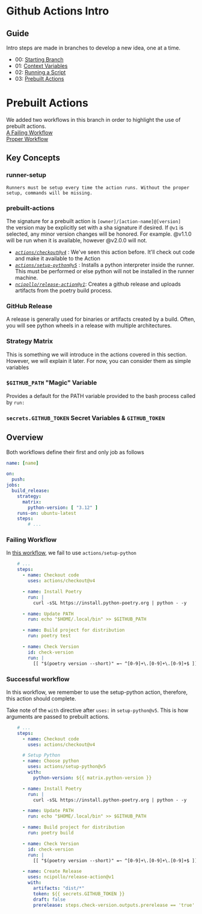 # Github Actions Intro

## Guide  
Intro steps are made in branches to develop a new idea, one at a time.

- 00: [Starting Branch](https://github.com/BlueBastion/DEV-github-actions-example/tree/00-start)
- 01: [Context Variables](https://github.com/BlueBastion/DEV-github-actions-example/tree/01-contexts)
- 02: [Running a Script](https://github.com/BlueBastion/DEV-github-actions-example/tree/02-running-a-script)
- 03: [Prebuilt Actions](https://github.com/BlueBastion/DEV-github-actions-example/tree/03-prebuilt-actions)

# Prebuilt Actions
We added two workflows in this branch in order to highlight the use of prebuilt actions.  
[A Failing Workflow]()  
[Proper Workflow]()

## Key Concepts

### runner-setup
    Runners must be setup every time the action runs. Without the proper setup, commands will be missing.

### prebuilt-actions
The signature for a prebuilt action is `[owner]/[action-name]@[version]`  
the version may be explicitly set with a sha signature if desired. If `@v1` is selected, 
any minor version changes will be honored.  For example. @v1.1.0 will be run when it is available, 
however @v2.0.0 will not.

- [*`actions/checkout@v4`*](https://github.com/marketplace/actions/checkout) : 
    We've seen this action before. It'll check out code and make it available to the Action
- [*`actions/setup-python@v5`*](https://github.com/marketplace/actions/setup-python) : 
    Installs a python interpreter inside the runner. 
    This must be performed or else python will not be installed in the runner machine.
- [*`ncipollo/release-action@v1`*](https://github.com/marketplace/actions/create-release): 
    Creates a github release and uploads artifacts from the poetry build process.

### GitHub Release
A release is generally used for binaries or artifacts created by a build. 
Often, you will see python wheels in a release with multiple architectures.

### Strategy Matrix
This is something we will introduce in the actions covered in this section.  
However, we will explain it later. For now, you can consider them as simple variables

### `$GITHUB_PATH` "Magic" Variable
Provides a default for the PATH variable provided to the bash process called by `run:`

### `secrets.GITHUB_TOKEN` Secret Variables & `GITHUB_TOKEN`

## Overview
Both workflows define their first and only job as follows
```yaml
name: [name]

on:
  push:
jobs:
  build_release:
    strategy:
      matrix:
        python-version: [ "3.12" ]
    runs-on: ubuntu-latest
    steps:
        # ...
```

### Failing Workflow
In [this workflow](), we fail to use `actions/setup-python`
```yaml
    # ...
    steps:
      - name: Checkout code
        uses: actions/checkout@v4

      - name: Install Poetry
        run: |
          curl -sSL https://install.python-poetry.org | python - -y

      - name: Update PATH
        run: echo "$HOME/.local/bin" >> $GITHUB_PATH

      - name: Build project for distribution
        run: poetry test

      - name: Check Version
        id: check-version
        run: |
          [[ "$(poetry version --short)" =~ ^[0-9]+\.[0-9]+\.[0-9]+$ ]] || echo prerelease=true >> $GITHUB_OUTPUT
```

### Successful workflow
In this workflow, we remember to use the setup-python action, therefore, this action should complete.  

Take note of the `with` directive after `uses:` in `setup-python@v5`.  This is how arguments are passed to prebuilt actions.
```yaml
    # ...
    steps:
      - name: Checkout code
        uses: actions/checkout@v4

      # Setup Python
      - name: Choose python
        uses: actions/setup-python@v5
        with:
          python-version: ${{ matrix.python-version }}

      - name: Install Poetry
        run: |
          curl -sSL https://install.python-poetry.org | python - -y

      - name: Update PATH
        run: echo "$HOME/.local/bin" >> $GITHUB_PATH

      - name: Build project for distribution
        run: poetry build

      - name: Check Version
        id: check-version
        run: |
          [[ "$(poetry version --short)" =~ ^[0-9]+\.[0-9]+\.[0-9]+$ ]] || echo prerelease=true >> $GITHUB_OUTPUT

      - name: Create Release
        uses: ncipollo/release-action@v1
        with:
          artifacts: "dist/*"
          token: ${{ secrets.GITHUB_TOKEN }}
          draft: false
          prerelease: steps.check-version.outputs.prerelease == 'true'
```
